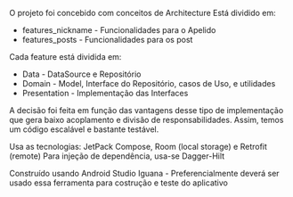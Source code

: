 O projeto foi concebido com conceitos de Architecture
Está dividido em: 
  - features_nickname - Funcionalidades para o Apelido
  - features_posts - Funcionalidades para os post

Cada feature está dividida em:
  - Data - DataSource e Repositório
  - Domain - Model, Interface do Repositório, casos de Uso, e utilidades
  - Presentation - Implementação das Interfaces

A decisão foi feita em função das vantagens desse tipo de implementação que gera baixo acoplamento e divisão de responsabilidades.
Assim, temos um código escalável e bastante testável.

Usa as tecnologias: JetPack Compose, Room (local storage) e Retrofit (remote)
Para injeção de dependência, usa-se Dagger-Hilt

Construído usando Android Studio Iguana - Preferencialmente deverá ser usado essa ferramenta para costrução e teste do aplicativo 
